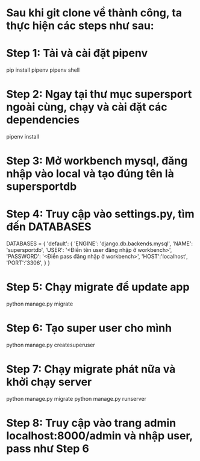 # Sau khi git clone về thành công, ta thực hiện các steps như sau:

# Step 1: Tải và cài đặt pipenv

pip install pipenv
pipenv shell

# Step 2: Ngay tại thư mục supersport ngoài cùng, chạy và cài đặt các dependencies

pipenv install

# Step 3: Mở workbench mysql, đăng nhập vào local và tạo đúng tên là supersportdb

# Step 4: Truy cập vào settings.py, tìm đến DATABASES

DATABASES = {
'default': {
'ENGINE': 'django.db.backends.mysql',
'NAME': 'supersportdb',
'USER': '<Điền tên user đăng nhập ở workbench>',
'PASSWORD': '<Điền pass đăng nhập ở workbench>',
'HOST':'localhost',
'PORT':'3306',
}
}

# Step 5: Chạy migrate để update app

python manage.py migrate

# Step 6: Tạo super user cho mình

python manage.py createsuperuser

# Step 7: Chạy migrate phát nữa và khởi chạy server

python manage.py migrate
python manage.py runserver

# Step 8: Truy cập vào trang admin localhost:8000/admin và nhập user, pass như Step 6
